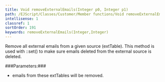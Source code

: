 ```yaml
---
title: Void removeExternalEmails(Integer p0, Integer p1)
path: /EJScript/Classes/Customer/Member functions/Void removeExternalEmails(Integer p_0, Integer p_1)
intellisense: 1
classref: 1
sortOrder: 191
keywords: removeExternalEmails(Integer,Integer)
---
```



Remove all external emails from a given source (extTable). This method is used with ::set() to make sure emails deleted from the external source is deleted.




###Parameters:###


 - emails from these extTables will be removed.


